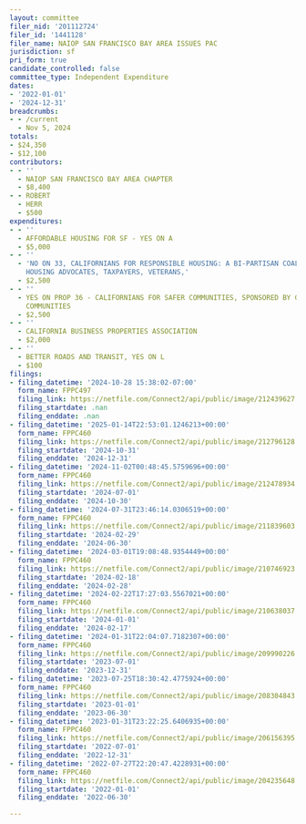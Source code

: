 ```yaml
---
layout: committee
filer_nid: '201112724'
filer_id: '1441128'
filer_name: NAIOP SAN FRANCISCO BAY AREA ISSUES PAC
jurisdiction: sf
pri_form: true
candidate_controlled: false
committee_type: Independent Expenditure
dates:
- '2022-01-01'
- '2024-12-31'
breadcrumbs:
- - /current
  - Nov 5, 2024
totals:
- $24,350
- $12,100
contributors:
- - ''
  - NAIOP SAN FRANCISCO BAY AREA CHAPTER
  - $8,400
- - ROBERT
  - HERR
  - $500
expenditures:
- - ''
  - AFFORDABLE HOUSING FOR SF - YES ON A
  - $5,000
- - ''
  - 'NO ON 33, CALIFORNIANS FOR RESPONSIBLE HOUSING: A BI-PARTISAN COALITION OF AFFORDABLE
    HOUSING ADVOCATES, TAXPAYERS, VETERANS,'
  - $2,500
- - ''
  - YES ON PROP 36 - CALIFORNIANS FOR SAFER COMMUNITIES, SPONSORED BY GOLDEN STATE
    COMMUNITIES
  - $2,500
- - ''
  - CALIFORNIA BUSINESS PROPERTIES ASSOCIATION
  - $2,000
- - ''
  - BETTER ROADS AND TRANSIT, YES ON L
  - $100
filings:
- filing_datetime: '2024-10-28 15:38:02-07:00'
  form_name: FPPC497
  filing_link: https://netfile.com/Connect2/api/public/image/212439627
  filing_startdate: .nan
  filing_enddate: .nan
- filing_datetime: '2025-01-14T22:53:01.1246213+00:00'
  form_name: FPPC460
  filing_link: https://netfile.com/Connect2/api/public/image/212796128
  filing_startdate: '2024-10-31'
  filing_enddate: '2024-12-31'
- filing_datetime: '2024-11-02T00:48:45.5759696+00:00'
  form_name: FPPC460
  filing_link: https://netfile.com/Connect2/api/public/image/212478934
  filing_startdate: '2024-07-01'
  filing_enddate: '2024-10-30'
- filing_datetime: '2024-07-31T23:46:14.0306519+00:00'
  form_name: FPPC460
  filing_link: https://netfile.com/Connect2/api/public/image/211839603
  filing_startdate: '2024-02-29'
  filing_enddate: '2024-06-30'
- filing_datetime: '2024-03-01T19:08:48.9354449+00:00'
  form_name: FPPC460
  filing_link: https://netfile.com/Connect2/api/public/image/210746923
  filing_startdate: '2024-02-18'
  filing_enddate: '2024-02-28'
- filing_datetime: '2024-02-22T17:27:03.5567021+00:00'
  form_name: FPPC460
  filing_link: https://netfile.com/Connect2/api/public/image/210638037
  filing_startdate: '2024-01-01'
  filing_enddate: '2024-02-17'
- filing_datetime: '2024-01-31T22:04:07.7182307+00:00'
  form_name: FPPC460
  filing_link: https://netfile.com/Connect2/api/public/image/209990226
  filing_startdate: '2023-07-01'
  filing_enddate: '2023-12-31'
- filing_datetime: '2023-07-25T18:30:42.4775924+00:00'
  form_name: FPPC460
  filing_link: https://netfile.com/Connect2/api/public/image/208304843
  filing_startdate: '2023-01-01'
  filing_enddate: '2023-06-30'
- filing_datetime: '2023-01-31T23:22:25.6406935+00:00'
  form_name: FPPC460
  filing_link: https://netfile.com/Connect2/api/public/image/206156395
  filing_startdate: '2022-07-01'
  filing_enddate: '2022-12-31'
- filing_datetime: '2022-07-27T22:20:47.4228931+00:00'
  form_name: FPPC460
  filing_link: https://netfile.com/Connect2/api/public/image/204235648
  filing_startdate: '2022-01-01'
  filing_enddate: '2022-06-30'

---
```

